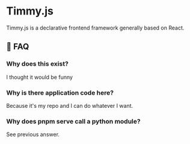 # Timmy.js

Timmy.js is a declarative frontend framework generally based on React.

## 📝 FAQ

### Why does this exist?

I thought it would be funny

### Why is there application code here?
Because it's my repo and I can do whatever I want. 

### Why does pnpm serve call a python module?
See previous answer.